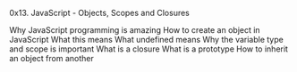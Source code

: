 0x13. JavaScript - Objects, Scopes and Closures


Why JavaScript programming is amazing
How to create an object in JavaScript
What this means
What undefined means
Why the variable type and scope is important
What is a closure
What is a prototype
How to inherit an object from another
